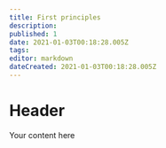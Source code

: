 ```yaml
---
title: First principles
description: 
published: 1
date: 2021-01-03T00:18:28.005Z
tags: 
editor: markdown
dateCreated: 2021-01-03T00:18:28.005Z
---
```


# Header
Your content here